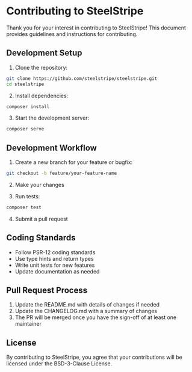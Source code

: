 # Contributing to SteelStripe

Thank you for your interest in contributing to SteelStripe! This document provides guidelines and instructions for contributing.

## Development Setup

1. Clone the repository:
```bash
git clone https://github.com/steelstripe/steelstripe.git
cd steelstripe
```

2. Install dependencies:
```bash
composer install
```

3. Start the development server:
```bash
composer serve
```

## Development Workflow

1. Create a new branch for your feature or bugfix:
```bash
git checkout -b feature/your-feature-name
```

2. Make your changes

3. Run tests:
```bash
composer test
```

4. Submit a pull request

## Coding Standards

- Follow PSR-12 coding standards
- Use type hints and return types
- Write unit tests for new features
- Update documentation as needed

## Pull Request Process

1. Update the README.md with details of changes if needed
2. Update the CHANGELOG.md with a summary of changes
3. The PR will be merged once you have the sign-off of at least one maintainer

## License

By contributing to SteelStripe, you agree that your contributions will be licensed under the BSD-3-Clause License.